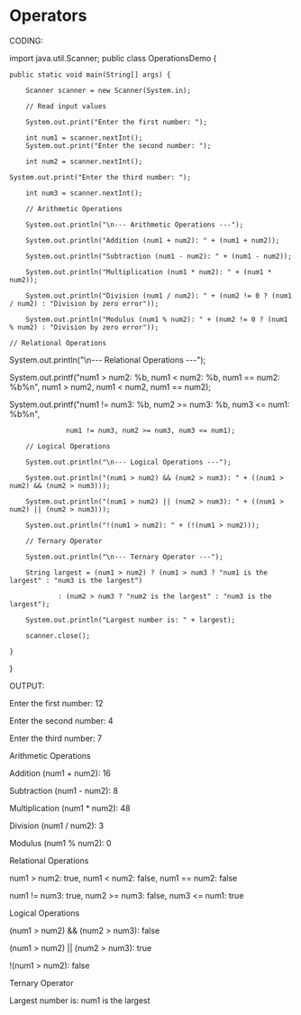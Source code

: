 # Operators
CODING:

import java.util.Scanner;
public class OperationsDemo {

    public static void main(String[] args) {

        Scanner scanner = new Scanner(System.in);

        // Read input values

        System.out.print("Enter the first number: ");

        int num1 = scanner.nextInt();
        System.out.print("Enter the second number: ");

        int num2 = scanner.nextInt();

    System.out.print("Enter the third number: ");

        int num3 = scanner.nextInt();

        // Arithmetic Operations

        System.out.println("\n--- Arithmetic Operations ---");

        System.out.println("Addition (num1 + num2): " + (num1 + num2));

        System.out.println("Subtraction (num1 - num2): " + (num1 - num2));

        System.out.println("Multiplication (num1 * num2): " + (num1 * num2));

        System.out.println("Division (num1 / num2): " + (num2 != 0 ? (num1 / num2) : "Division by zero error"));

        System.out.println("Modulus (num1 % num2): " + (num2 != 0 ? (num1 % num2) : "Division by zero error"));

    // Relational Operations
System.out.println("\n--- Relational Operations ---");

System.out.printf("num1 > num2: %b, num1 < num2: %b, num1 == num2: %b%n",
          num1 > num2, num1 < num2, num1 == num2);

System.out.printf("num1 != num3: %b, num2 >= num3: %b, num3 <= num1: %b%n", 

                  num1 != num3, num2 >= num3, num3 <= num1);

        // Logical Operations

        System.out.println("\n--- Logical Operations ---");

        System.out.println("(num1 > num2) && (num2 > num3): " + ((num1 > num2) && (num2 > num3)));

        System.out.println("(num1 > num2) || (num2 > num3): " + ((num1 > num2) || (num2 > num3)));

        System.out.println("!(num1 > num2): " + (!(num1 > num2)));

        // Ternary Operator

        System.out.println("\n--- Ternary Operator ---");

        String largest = (num1 > num2) ? (num1 > num3 ? "num1 is the largest" : "num3 is the largest")

                : (num2 > num3 ? "num2 is the largest" : "num3 is the largest");

        System.out.println("Largest number is: " + largest);

        scanner.close();

    }

}



OUTPUT:

Enter the first number: 12

Enter the second number: 4

Enter the third number: 7


Arithmetic Operations 

Addition (num1 + num2): 16

Subtraction (num1 - num2): 8

Multiplication (num1 * num2): 48

Division (num1 / num2): 3

Modulus (num1 % num2): 0


 Relational Operations

num1 > num2: true, num1 < num2: false, num1 == num2: false

num1 != num3: true, num2 >= num3: false, num3 <= num1: true


Logical Operations 

(num1 > num2) && (num2 > num3): false

(num1 > num2) || (num2 > num3): true

!(num1 > num2): false


Ternary Operator

Largest number is: num1 is the largest
